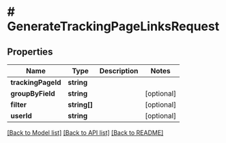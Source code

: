 # # GenerateTrackingPageLinksRequest

## Properties

Name | Type | Description | Notes
------------ | ------------- | ------------- | -------------
**trackingPageId** | **string** |  | 
**groupByField** | **string** |  | [optional] 
**filter** | **string[]** |  | [optional] 
**userId** | **string** |  | [optional] 

[[Back to Model list]](../../README.md#documentation-for-models) [[Back to API list]](../../README.md#documentation-for-api-endpoints) [[Back to README]](../../README.md)


